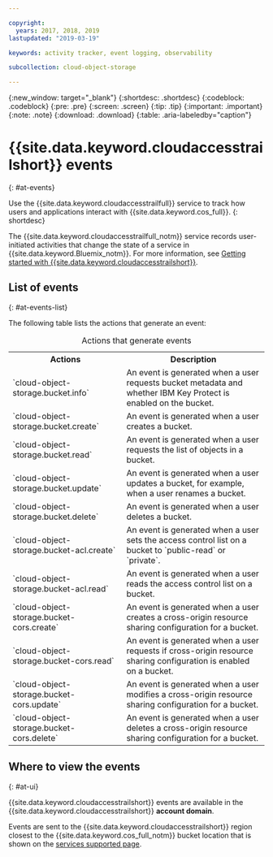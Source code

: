 ```yaml
---

copyright:
  years: 2017, 2018, 2019
lastupdated: "2019-03-19"

keywords: activity tracker, event logging, observability

subcollection: cloud-object-storage

---
```

{:new_window: target="_blank"}
{:shortdesc: .shortdesc}
{:codeblock: .codeblock}
{:pre: .pre}
{:screen: .screen}
{:tip: .tip}
{:important: .important}
{:note: .note}
{:download: .download} 
{:table: .aria-labeledby="caption"}


# {{site.data.keyword.cloudaccesstrailshort}} events
{: #at-events}

Use the {{site.data.keyword.cloudaccesstrailfull}} service to track how users and applications interact with {{site.data.keyword.cos_full}}.
{: shortdesc}

The {{site.data.keyword.cloudaccesstrailfull_notm}} service records user-initiated activities that change the state of a service in {{site.data.keyword.Bluemix_notm}}. For more information, see [Getting started with {{site.data.keyword.cloudaccesstrailshort}}](/docs/cloud-activity-tracker?topic=cloud-activity-tracker-provision#provision).



## List of events
{: #at-events-list}

The following table lists the actions that generate an event:

<table>
  <caption>Actions that generate events</caption>
  <tr>
    <th>Actions</th>
	  <th>Description</th>
  </tr>
  <tr>
    <td>`cloud-object-storage.bucket.info`</td>
	  <td>An event is generated when a user requests bucket metadata and whether IBM Key Protect is enabled on the bucket.</td>
  </tr>
  <tr>
    <td>`cloud-object-storage.bucket.create`</td>
	  <td>An event is generated when a user creates a bucket.</td>
  </tr>
  <tr>
    <td>`cloud-object-storage.bucket.read`</td>
	  <td>An event is generated when a user requests the list of objects in a bucket.</td>
  </tr>
  <tr>
    <td>`cloud-object-storage.bucket.update`</td>
	  <td>An event is generated when a user updates a bucket, for example, when a user renames a bucket.</td>
  </tr>
  <tr>
    <td>`cloud-object-storage.bucket.delete`</td>
	  <td>An event is generated when a user deletes a bucket.</td>
  </tr>
  <tr>
    <td>`cloud-object-storage.bucket-acl.create`</td>
	  <td>An event is generated when a user sets the access control list on a bucket to `public-read` or `private`.</td>
  </tr>
  <tr>
    <td>`cloud-object-storage.bucket-acl.read`</td>
	  <td>An event is generated when a user reads the access control list on a bucket.</td>
  </tr>
  <tr>
    <td>`cloud-object-storage.bucket-cors.create`</td>
	  <td>An event is generated when a user creates a cross-origin resource sharing configuration for a bucket.</td>
  </tr>
  <tr>
    <td>`cloud-object-storage.bucket-cors.read`</td>
	  <td>An event is generated when a user requests if cross-origin resource sharing configuration is enabled on a bucket.</td>
  </tr>
  <tr>
    <td>`cloud-object-storage.bucket-cors.update`</td>
	  <td>An event is generated when a user modifies a cross-origin resource sharing configuration for a bucket.</td>
  </tr>
  <tr>
    <td>`cloud-object-storage.bucket-cors.delete`</td>
	  <td>An event is generated when a user deletes a cross-origin resource sharing configuration for a bucket.</td>
  </tr>
</table>



## Where to view the events
{: #at-ui}

{{site.data.keyword.cloudaccesstrailshort}} events are available in the {{site.data.keyword.cloudaccesstrailshort}} **account domain**.

Events are sent to the {{site.data.keyword.cloudaccesstrailshort}} region closest to the {{site.data.keyword.cos_full_notm}} bucket location that is shown on the [services supported page](/docs/services/cloud-object-storage/basics?topic=cloud-object-storage-service-availability#integrated-service-availability).
